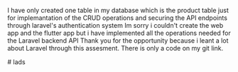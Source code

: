 I have only created one table in my database which is the product table just for implemantation of the CRUD operations and securing the API endpoints through laravel's authentication system
Im sorry i couldn't create the web app and the flutter app but i have implemented all the operations needed for the Laravel backend API
Thank you for the opportunity because i leant a lot about Laravel through this assesment. 
There is only a code on my git link.

#   l a d s  
 